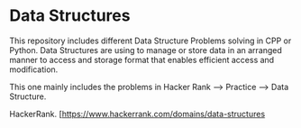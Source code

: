 # Data Structures
This repository includes different Data Structure Problems solving in CPP or Python. Data Structures are using to manage or store data in an arranged manner to access and storage format that enables efficient access and modification. 

This one mainly includes the problems in Hacker Rank --> Practice --> Data Structure.

HackerRank. [https://www.hackerrank.com/domains/data-structures
